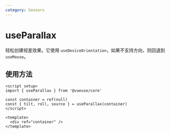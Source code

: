 ```yaml
---
category: Sensors
---
```


# useParallax

轻松创建视差效果。它使用 `useDeviceOrientation`，如果不支持方向，则回退到 `useMouse`。

## 使用方法

```vue
<script setup>
import { useParallax } from '@vueuse/core'

const container = ref(null)
const { tilt, roll, source } = useParallax(container)
</script>

<template>
  <div ref="container" />
</template>
```
